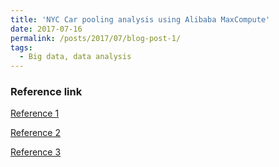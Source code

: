 ```yaml
---
title: 'NYC Car pooling analysis using Alibaba MaxCompute' 
date: 2017-07-16
permalink: /posts/2017/07/blog-post-1/
tags:
  - Big data, data analysis 
---
```


### Reference link 

[Reference 1](https://yq.aliyun.com/articles/128029)

[Reference 2](https://blog.csdn.net/weixin_34253126/article/details/90496716)

[Reference 3](https://weibo.com/ttarticle/p/show?id=2309404141793544375063)
